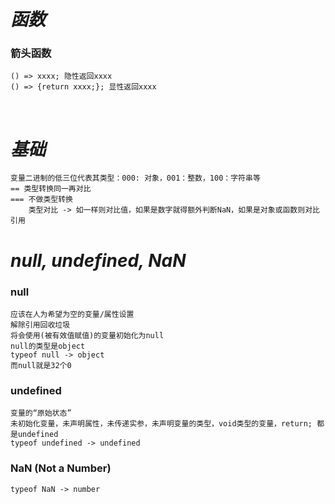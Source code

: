 # ***函数***
### 箭头函数
    () => xxxx; 隐性返回xxxx
    () => {return xxxx;}; 显性返回xxxx
<br>

# ***基础***
    变量二进制的低三位代表其类型：000: 对象，001：整数，100：字符串等
    == 类型转换同一再对比
    === 不做类型转换
        类型对比 -> 如一样则对比值，如果是数字就得额外判断NaN，如果是对象或函数则对比引用


# ***null, undefined, NaN***
### null
    应该在人为希望为空的变量/属性设置
    解除引用回收垃圾
    将会使用(被有效值赋值)的变量初始化为null
    null的类型是object
    typeof null -> object
    而null就是32个0
### undefined
    变量的“原始状态”
    未初始化变量，未声明属性，未传递实参，未声明变量的类型，void类型的变量，return; 都是undefined
    typeof undefined -> undefined
### NaN (Not a Number)
    typeof NaN -> number
